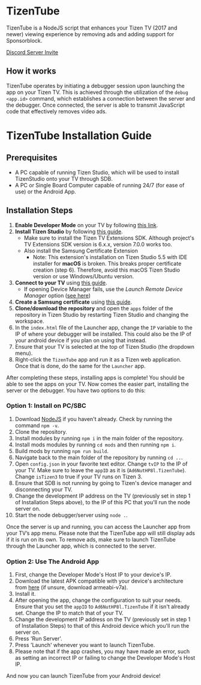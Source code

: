 # TizenTube

TizenTube is a NodeJS script that enhances your Tizen TV (2017 and newer) viewing experience by removing ads and adding support for Sponsorblock.

[Discord Server Invite](https://discord.gg/m2P7v8Y2qR)

## How it works

TizenTube operates by initiating a debugger session upon launching the app on your Tizen TV. This is achieved through the utilization of the `debug <app.id>` command, which establishes a connection between the server and the debugger. Once connected, the server is able to transmit JavaScript code that effectively removes video ads.

# TizenTube Installation Guide

## Prerequisites

- A PC capable of running Tizen Studio, which will be used to install TizenStudio onto your TV through SDB.
- A PC or Single Board Computer capable of running 24/7 (for ease of use) or the Android App.

## Installation Steps

1. **Enable Developer Mode** on your TV by following [this link](https://developer.samsung.com/smarttv/develop/getting-started/using-sdk/tv-device.html).
2. **Install Tizen Studio** by following [this guide](https://developer.samsung.com/smarttv/develop/getting-started/setting-up-sdk/installing-tv-sdk.html).
     - Make sure to install the Tizen TV Extensions SDK. Although project's TV Extensions SDK version is 6.x.x, version 7.0.0 works too.
     - Also install the Samsung Certificate Extension
         - Note: This extension's installation on Tizen Studio 5.5 with IDE installer for **macOS** is broken. This breaks proper certificate creation (step 6). Therefore, avoid this macOS Tizen Studio version or use Windows/Ubuntu version.
3. **Connect to your TV** using [this guide](https://developer.samsung.com/smarttv/develop/getting-started/using-sdk/tv-device.html#:~:text=Connect%20the%20TV%20to%20the%20SDK%3A).
     - If opening Device Manager fails, use the _Launch Remote Device Manager_ option ([see here](https://stackoverflow.com/questions/67401253/device-manager-for-tizen-wont-open-0xc000007b))
5. **Create a Samsung certificate** using [this guide](https://developer.samsung.com/smarttv/develop/getting-started/setting-up-sdk/creating-certificates.html).
6. **Clone/download the repository** and open the `apps` folder of the repository in Tizen Studio by restarting Tizen Studio and changing the workspace.
7. In the `index.html` file of the Launcher app, change the `IP` variable to the IP of where your debugger will be installed. This could also be the IP of your android device if you plan on using that instead.
8. Ensure that your TV is selected at the top of Tizen Studio (the dropdown menu).
9. Right-click the `TizenTube` app and run it as a Tizen web application. Once that is done, do the same for the `Launcher` app.

After completing these steps, installing apps is complete! You should be able to see the apps on your TV. Now comes the easier part, installing the server or the debugger. You have two options to do this:

### Option 1: Install on PC/SBC

1. Download [NodeJS](https://nodejs.org/en) if you haven't already. Check by running the command `npm -v`.
2. Clone the repository.
3. Install modules by running `npm i` in the main folder of the repository.
4. Install mods modules by running `cd mods` and then running `npm i`.
5. Build mods by running `npm run build`.
6. Navigate back to the main folder of the repository by running `cd ..`.
7. Open `config.json` in your favorite text editor. Change `tvIP` to the IP of your TV. Make sure to leave the `appID` as it is (`Ad6NutHP8l.TizenTube`). Change `isTizen3` to true if your TV runs on Tizen 3.
8. Ensure that SDB is not running by going to Tizen's device manager and disconnecting your TV.
9. Change the development IP address on the TV (previously set in step 1 of Installation Steps above), to the IP of this PC that you'll run the node server on.
10. Start the node debugger/server using `node .`.

Once the server is up and running, you can access the Launcher app from your TV’s app menu. Please note that the TizenTube app will still display ads if it is run on its own. To remove ads, make sure to launch TizenTube through the Launcher app, which is connected to the server.

### Option 2: Use The Android App

1. First, change the Developer Mode's Host IP to your device's IP.
2. Download the latest APK compatible with your device's architecture from [here](https://github.com/reisxd/TizenTube/releases/tag/v1.1.2) (if unsure, download armeabi-v7a).
3. Install it.
4. After opening the app, change the configuration to suit your needs. Ensure that you set the `appID` to `Ad6NutHP8l.TizenTube` if it isn't already set. Change the IP to match that of your TV.
5. Change the development IP address on the TV (previously set in step 1 of Installation Steps) to that of this Android device which you'll run the server on.
6. Press 'Run Server'.
7. Press 'Launch' whenever you want to launch TizenTube.
8. Please note that if the app crashes, you may have made an error, such as setting an incorrect IP or failing to change the Developer Mode's Host IP.

And now you can launch TizenTube from your Android device!
